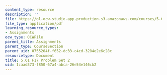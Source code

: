 ```yaml
---
content_type: resource
description: ''
file: https://ol-ocw-studio-app-production.s3.amazonaws.com/courses/5-61-physical-chemistry-fall-2017/1caad373f85067a4abca26e54e146cb2_MIT5_61F17_pset2.pdf
file_type: application/pdf
learning_resource_types:
- Assignments
ocw_type: OCWFile
parent_title: Assignments
parent_type: CourseSection
parent_uid: 0755204f-f652-dc33-c4cd-3284e2e6c28c
resourcetype: Document
title: 5.61 F17 Problem Set 2
uid: 1caad373-f850-67a4-abca-26e54e146cb2
---
```

